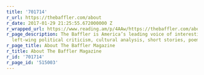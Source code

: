```yaml
---
title: '701714'
r_url: https://thebaffler.com/about
r_date: 2017-01-29 21:25:55.672000000 Z
r_wrapped_url: https://www.reading.am/p/4AAw/https://thebaffler.com/about
r_page_description: The Baffler is America’s leading voice of interesting and unexpected
  left-wing political criticism, cultural analysis, short stories, poems and art.
r_page_title: About The Baffler Magazine
r_title: About The Baffler Magazine
r_id: '701714'
r_page_id: '515003'
---
```


